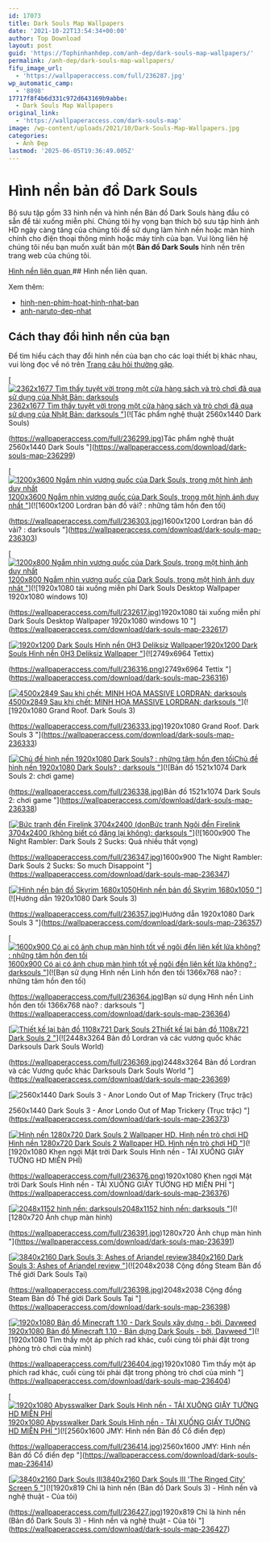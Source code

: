 ```yaml
---
id: 17073
title: Dark Souls Map Wallpapers
date: '2021-10-22T13:54:34+00:00'
author: Top Download
layout: post
guid: 'https://Tophinhanhdep.com/anh-dep/dark-souls-map-wallpapers/'
permalink: /anh-dep/dark-souls-map-wallpapers/
fifu_image_url:
  - 'https://wallpaperaccess.com/full/236287.jpg'
wp_automatic_camp:
  - '8098'
17717f8f4b6d331c972d643169b9abbe:
  - Dark Souls Map Wallpapers
original_link:
  - 'https://wallpaperaccess.com/dark-souls-map'
image: /wp-content/uploads/2021/10/Dark-Souls-Map-Wallpapers.jpg
categories:
  - Ảnh Đẹp
lastmod: '2025-06-05T19:36:49.005Z'
---
```

# Hình nền bản đồ Dark Souls

Bộ sưu tập gồm 33 hình nền và hình nền Bản đồ Dark Souls hàng đầu có sẵn để tải xuống miễn phí. Chúng tôi hy vọng bạn thích bộ sưu tập hình ảnh HD ngày càng tăng của chúng tôi để sử dụng làm hình nền hoặc màn hình chính cho điện thoại thông minh hoặc máy tính của bạn. Vui lòng liên hệ chúng tôi nếu bạn muốn xuất bản một **Bản đồ Dark Souls** hình nền trên trang web của chúng tôi.

[Hình nền liên quan ](#related) ## Hình nền liên quan.

   
 Xem thêm:

   
- [hinh-nen-phim-hoat-hinh-nhat-ban](https://tophinhanhdep.com/anh-anime/hinh-nen-phim-hoat-hinh-nhat-ban/)
- [anh-naruto-dep-nhat](https://tophinhanhdep.com/anh-naruto/anh-naruto-dep-nhat/)

## Cách thay đổi hình nền của bạn

Để tìm hiểu cách thay đổi hình nền của bạn cho các loại thiết bị khác nhau, vui lòng đọc về nó trên [Trang câu hỏi thường gặp](https://tophinhanhdep.com/faq/).

  
[[![2362x1677 Tìm thấy tuyệt vời trong một cửa hàng sách và trò chơi đã qua sử dụng của Nhật Bản: darksouls](https://wallpaperaccess.com/full/236287.jpg)2362x1677 Tìm thấy tuyệt vời trong một cửa hàng sách và trò chơi đã qua sử dụng của Nhật Bản: darksouls "](https://wallpaperaccess.com/download/dark-souls-map-236287)](![Tác phẩm nghệ thuật 2560x1440 Dark Souls)

(https://wallpaperaccess.com/full/236299.jpg)Tác phẩm nghệ thuật 2560x1440 Dark Souls "](https://wallpaperaccess.com/download/dark-souls-map-236299)

[[![1200x3600 Ngắm nhìn vương quốc của Dark Souls, trong một hình ảnh duy nhất](https://wallpaperaccess.com/full/236301.jpg)1200x3600 Ngắm nhìn vương quốc của Dark Souls, trong một hình ảnh duy nhất "](https://wallpaperaccess.com/download/dark-souls-map-236301)](![1600x1200 Lordran bản đồ vải?  : những tâm hồn đen tối)

(https://wallpaperaccess.com/full/236303.jpg)1600x1200 Lordran bản đồ vải? : darksouls "](https://wallpaperaccess.com/download/dark-souls-map-236303)

[[![1200x800 Ngắm nhìn vương quốc của Dark Souls, trong một hình ảnh duy nhất](https://wallpaperaccess.com/full/236310.jpg)1200x800 Ngắm nhìn vương quốc của Dark Souls, trong một hình ảnh duy nhất "](https://wallpaperaccess.com/download/dark-souls-map-236310)](![1920x1080 tải xuống miễn phí Dark Souls Desktop Wallpaper 1920x1080 windows 10)

(https://wallpaperaccess.com/full/232617.jpg)1920x1080 tải xuống miễn phí Dark Souls Desktop Wallpaper 1920x1080 windows 10 "](https://wallpaperaccess.com/download/dark-souls-map-232617)

[[![1920x1200 Dark Souls Hình nền 0H3 Deliksiz Wallpaper](https://wallpaperaccess.com/full/236313.jpg)1920x1200 Dark Souls Hình nền 0H3 Deliksiz Wallpaper "](https://wallpaperaccess.com/download/dark-souls-map-236313)](![2749x6964 Tettix)

(https://wallpaperaccess.com/full/236316.png)2749x6964 Tettix "](https://wallpaperaccess.com/download/dark-souls-map-236316)

[[![4500x2849 Sau khi chết: MINH HỌA MASSIVE LORDRAN: darksouls](https://wallpaperaccess.com/full/236326.png)4500x2849 Sau khi chết: MINH HỌA MASSIVE LORDRAN: darksouls "](https://wallpaperaccess.com/download/dark-souls-map-236326)](![1920x1080 Grand Roof.  Dark Souls 3)

(https://wallpaperaccess.com/full/236333.jpg)1920x1080 Grand Roof. Dark Souls 3 "](https://wallpaperaccess.com/download/dark-souls-map-236333)

[[![Chủ đề hình nền 1920x1080 Dark Souls?  : những tâm hồn đen tối](https://wallpaperaccess.com/full/132266.jpg)Chủ đề hình nền 1920x1080 Dark Souls? : darksouls "](https://wallpaperaccess.com/download/dark-souls-map-132266)](![Bản đồ 1521x1074 Dark Souls 2: chơi game)

(https://wallpaperaccess.com/full/236338.jpg)Bản đồ 1521x1074 Dark Souls 2: chơi game "](https://wallpaperaccess.com/download/dark-souls-map-236338)

[[![Bức tranh đền Firelink 3704x2400 (don](https://wallpaperaccess.com/full/236344.jpg)Bức tranh Ngôi đền Firelink 3704x2400 (không biết có đăng lại không): darksouls "](https://wallpaperaccess.com/download/dark-souls-map-236344)](![1600x900 The Night Rambler: Dark Souls 2 Sucks: Quá nhiều thất vọng)

(https://wallpaperaccess.com/full/236347.jpg)1600x900 The Night Rambler: Dark Souls 2 Sucks: So much Disappoint "](https://wallpaperaccess.com/download/dark-souls-map-236347)

[[![Hình nền bản đồ Skyrim 1680x1050](https://wallpaperaccess.com/full/236348.jpg)Hình nền bản đồ Skyrim 1680x1050 "](https://wallpaperaccess.com/download/dark-souls-map-236348)](![Hướng dẫn 1920x1080 Dark Souls 3)

(https://wallpaperaccess.com/full/236357.jpg)Hướng dẫn 1920x1080 Dark Souls 3 "](https://wallpaperaccess.com/download/dark-souls-map-236357)

[[![1600x900 Có ai có ảnh chụp màn hình tốt về ngôi đền liên kết lửa không?  : những tâm hồn đen tối](https://wallpaperaccess.com/full/236358.png)1600x900 Có ai có ảnh chụp màn hình tốt về ngôi đền liên kết lửa không? : darksouls "](https://wallpaperaccess.com/download/dark-souls-map-236358)](![Bạn sử dụng Hình nền Linh hồn đen tối 1366x768 nào?  : những tâm hồn đen tối)

(https://wallpaperaccess.com/full/236364.jpg)Bạn sử dụng Hình nền Linh hồn đen tối 1366x768 nào? : darksouls "](https://wallpaperaccess.com/download/dark-souls-map-236364)

[[![Thiết kế lại bản đồ 1108x721 Dark Souls 2](https://wallpaperaccess.com/full/236365.jpg)Thiết kế lại bản đồ 1108x721 Dark Souls 2 "](https://wallpaperaccess.com/download/dark-souls-map-236365)](![2448x3264 Bản đồ Lordran và các vương quốc khác Darksouls Dark Souls World)

(https://wallpaperaccess.com/full/236369.jpg)2448x3264 Bản đồ Lordran và các Vương quốc khác Darksouls Dark Souls World "](https://wallpaperaccess.com/download/dark-souls-map-236369)

[![2560x1440 Dark Souls 3 - Anor Londo Out of Map Trickery (Trục trặc)](https://wallpaperaccess.com/full/236373.jpg)

2560x1440 Dark Souls 3 - Anor Londo Out of Map Trickery (Trục trặc) "](https://wallpaperaccess.com/download/dark-souls-map-236373)

[[![Hình nền 1280x720 Dark Souls 2 Wallpaper HD.  Hình nền trò chơi HD](https://wallpaperaccess.com/full/188985.jpg)Hình nền 1280x720 Dark Souls 2 Wallpaper HD. Hình nền trò chơi HD "](https://wallpaperaccess.com/download/dark-souls-map-188985)](![1920x1080 Khen ngợi Mặt trời Dark Souls Hình nền - TẢI XUỐNG GIẤY TƯỜNG HD MIỄN PHÍ)

(https://wallpaperaccess.com/full/236376.png)1920x1080 Khen ngợi Mặt trời Dark Souls Hình nền - TẢI XUỐNG GIẤY TƯỜNG HD MIỄN PHÍ "](https://wallpaperaccess.com/download/dark-souls-map-236376)

[[![2048x1152 hình nền: darksouls](https://wallpaperaccess.com/full/236385.jpg)2048x1152 hình nền: darksouls "](https://wallpaperaccess.com/download/dark-souls-map-236385)](![1280x720 Ảnh chụp màn hình)

(https://wallpaperaccess.com/full/236391.jpg)1280x720 Ảnh chụp màn hình "](https://wallpaperaccess.com/download/dark-souls-map-236391)

[[![3840x2160 Dark Souls 3: Ashes of Ariandel review](https://wallpaperaccess.com/full/236393.jpg)3840x2160 Dark Souls 3: Ashes of Ariandel review "](https://wallpaperaccess.com/download/dark-souls-map-236393)](![2048x2038 Cộng đồng Steam Bản đồ Thế giới Dark Souls Tại)

(https://wallpaperaccess.com/full/236398.jpg)2048x2038 Cộng đồng Steam Bản đồ Thế giới Dark Souls Tại "](https://wallpaperaccess.com/download/dark-souls-map-236398)

[[![1920x1080 Bản đồ Minecraft 1.10 - Dark Souls xây dựng - bởi, Davweed](https://wallpaperaccess.com/full/236403.jpg)1920x1080 Bản đồ Minecraft 1.10 - Bản dựng Dark Souls - bởi, Davweed "](https://wallpaperaccess.com/download/dark-souls-map-236403)](![1920x1080 Tìm thấy một áp phích rad khác, cuối cùng tôi phải đặt trong phòng trò chơi của mình)

(https://wallpaperaccess.com/full/236404.jpg)1920x1080 Tìm thấy một áp phích rad khác, cuối cùng tôi phải đặt trong phòng trò chơi của mình "](https://wallpaperaccess.com/download/dark-souls-map-236404)

[[![1920x1080 Abysswalker Dark Souls Hình nền - TẢI XUỐNG GIẤY TƯỜNG HD MIỄN PHÍ](https://wallpaperaccess.com/full/236407.jpg)1920x1080 Abysswalker Dark Souls Hình nền - TẢI XUỐNG GIẤY TƯỜNG HD MIỄN PHÍ "](https://wallpaperaccess.com/download/dark-souls-map-236407)](![2560x1600 JMY: Hình nền Bản đồ Cổ điển đẹp)

(https://wallpaperaccess.com/full/236414.jpg)2560x1600 JMY: Hình nền Bản đồ Cổ điển đẹp "](https://wallpaperaccess.com/download/dark-souls-map-236414)

[[![3840x2160 Dark Souls III ](https://wallpaperaccess.com/full/236419.jpg)3840x2160 Dark Souls III 'The Ringed City' Screen 5 "](https://wallpaperaccess.com/download/dark-souls-map-236419)](![1920x819 Chỉ là hình nền (Bản đồ Dark Souls 3) - Hình nền và nghệ thuật - Của tôi)

(https://wallpaperaccess.com/full/236427.jpg)1920x819 Chỉ là hình nền (Bản đồ Dark Souls 3) - Hình nền và nghệ thuật - Của tôi "](https://wallpaperaccess.com/download/dark-souls-map-236427)
